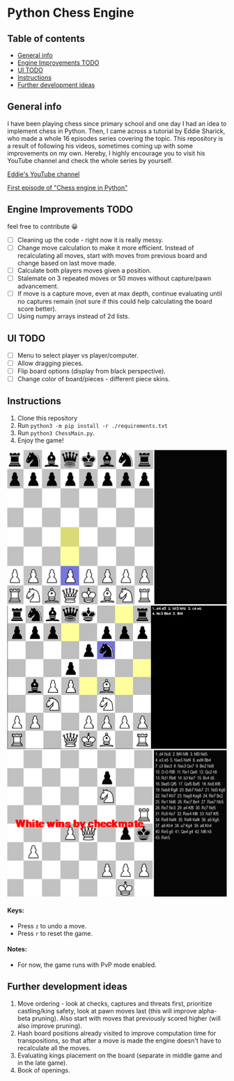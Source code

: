 # Python Chess Engine

## Table of contents
* [General info](#general-info)
* [Engine Improvements TODO](#engine-improvements-todo)
* [UI TODO](#ui-todo)
* [Instructions](#instructions)
* [Further development ideas](#further-development-ideas)

## General info
I have been playing chess since primary school and one day I had an idea to implement chess in Python. Then, I came across a tutorial by Eddie Sharick, who made a whole 16 episodes series covering the topic.
This repository is a result of following his videos, sometimes coming up with some improvements on my own. Hereby, I highly
encourage you to visit his YouTube channel and check the whole series by yourself.

[Eddie's YouTube channel](https://www.youtube.com/channel/UCaEohRz5bPHywGBwmR18Qww)

[First episode of "Chess engine in Python"](https://www.youtube.com/playlist?list=PLBwF487qi8MGU81nDGaeNE1EnNEPYWKY_)

## Engine Improvements TODO
feel free to contribute :grinning:
- [ ] Cleaning up the code - right now it is really messy.
- [ ] Change move calculation to make it more efficient. Instead of recalculating all moves, start with moves from previous board and change based on last move made.
- [ ] Calculate both players moves given a position.
- [ ] Stalemate on 3 repeated moves or 50 moves without capture/pawn advancement.
- [ ] If move is a capture move, even at max depth, continue evaluating until no captures remain (not sure if this could help calculating the board score better).
- [ ] Using numpy arrays instead of 2d lists.

## UI TODO
- [ ] Menu to select player vs player/computer.
- [ ] Allow dragging pieces.
- [ ] Flip board options (display from black perspective).
- [ ] Change color of board/pieces - different piece skins.

## Instructions
1. Clone this repository 
2. Run `python3 -m pip install -r ./requirements.txt`
3. Run `python3 ChessMain.py`.
4. Enjoy the game!

![Chess1](./screenshots/1.png)
![Chess1](./screenshots/2.png)
![Chess1](./screenshots/3.png)

#### Keys:
* Press `z` to undo a move.
* Press `r` to reset the game.

#### Notes: 
* For now, the game runs with PvP mode enabled.

## Further development ideas
1. Move ordering - look at checks, captures and threats first, prioritize castling/king safety, look at pawn moves last (this will improve alpha-beta pruning). Also start with moves that previously scored higher (will also improve pruning).
2. Hash board positions already visited to improve computation time for transpositions, so that after a move is made the engine doesn't have to recalculate all the moves.
3. Evaluating kings placement on the board (separate in middle game and in the late game).
4. Book of openings.
